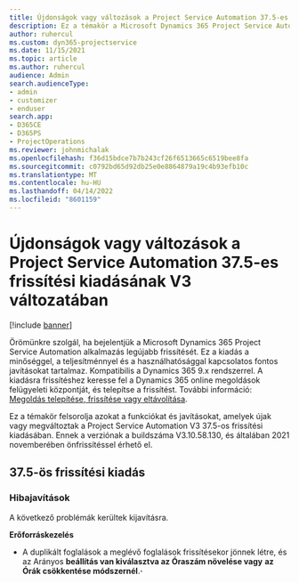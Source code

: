 ```yaml
---
title: Újdonságok vagy változások a Project Service Automation 37.5-es frissítési kiadásának V3 változatában
description: Ez a témakör a Microsoft Dynamics 365 Project Service Automation Update Release 37.5, V3 verzióban elérhető funkciókat és javításokat sorolja fel.
author: ruhercul
ms.custom: dyn365-projectservice
ms.date: 11/15/2021
ms.topic: article
ms.author: ruhercul
audience: Admin
search.audienceType:
- admin
- customizer
- enduser
search.app:
- D365CE
- D365PS
- ProjectOperations
ms.reviewer: johnmichalak
ms.openlocfilehash: f36d15bdce7b7b243cf26f6513665c6519bee8fa
ms.sourcegitcommit: c0792bd65d92db25e0e8864879a19c4b93efb10c
ms.translationtype: MT
ms.contentlocale: hu-HU
ms.lasthandoff: 04/14/2022
ms.locfileid: "8601159"
---
```

# <a name="whats-new-or-changed-in-project-service-automation-update-release-375-v3"></a>Újdonságok vagy változások a Project Service Automation 37.5-es frissítési kiadásának V3 változatában

[!include [banner](../includes/psa-now-project-operations.md)]

Örömünkre szolgál, ha bejelentjük a Microsoft Dynamics 365 Project Service Automation alkalmazás legújabb frissítését. Ez a kiadás a minőséggel, a teljesítménnyel és a használhatósággal kapcsolatos fontos javításokat tartalmaz. Kompatibilis a Dynamics 365 9.x rendszerrel. A kiadásra frissítéshez keresse fel a Dynamics 365 online megoldások felügyeleti központját, és telepítse a frissítést. További információ: [Megoldás telepítése, frissítése vagy eltávolítása](/power-platform/admin/install-remove-preferred-solution).

Ez a témakör felsorolja azokat a funkciókat és javításokat, amelyek újak vagy megváltoztak a Project Service Automation V3 37.5-os frissítési kiadásában. Ennek a verziónak a buildszáma V3.10.58.130, és általában 2021 novemberében önfrissítéssel érhető el.

## <a name="update-release-375"></a>37.5-ös frissítési kiadás

### <a name="bug-fixes"></a>Hibajavítások

A következő problémák kerültek kijavításra.

**Erőforráskezelés**
- A duplikált foglalások a meglévő foglalások frissítésekor jönnek létre, és az Arányos **beállítás van kiválasztva az Óraszám növelése vagy** **az Órák csökkentése módszernél**.**·**
